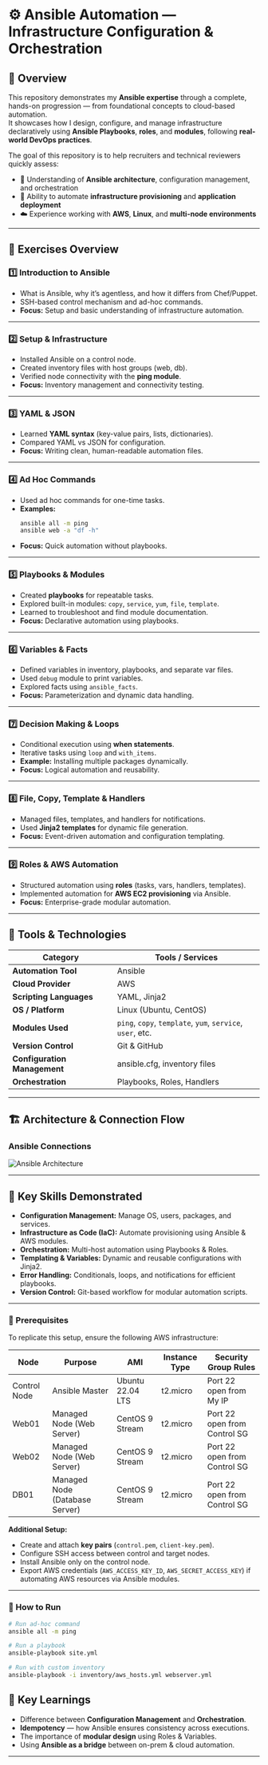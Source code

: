 # ⚙️ Ansible Automation — Infrastructure Configuration & Orchestration

## 📘 Overview

This repository demonstrates my **Ansible expertise** through a complete, hands-on progression — from foundational concepts to cloud-based automation.  
It showcases how I design, configure, and manage infrastructure declaratively using **Ansible Playbooks**, **roles**, and **modules**, following **real-world DevOps practices**.

The goal of this repository is to help recruiters and technical reviewers quickly assess:

- 🧠 Understanding of **Ansible architecture**, configuration management, and orchestration
- 🧩 Ability to automate **infrastructure provisioning** and **application deployment**
- ☁️ Experience working with **AWS**, **Linux**, and **multi-node environments**

---

## 🧩 Exercises Overview

### 1️⃣ Introduction to Ansible

- What is Ansible, why it’s agentless, and how it differs from Chef/Puppet.
- SSH-based control mechanism and ad-hoc commands.
- **Focus:** Setup and basic understanding of infrastructure automation.

---

### 2️⃣ Setup & Infrastructure

- Installed Ansible on a control node.
- Created inventory files with host groups (web, db).
- Verified node connectivity with the **ping module**.
- **Focus:** Inventory management and connectivity testing.

---

### 3️⃣ YAML & JSON

- Learned **YAML syntax** (key-value pairs, lists, dictionaries).
- Compared YAML vs JSON for configuration.
- **Focus:** Writing clean, human-readable automation files.

---

### 4️⃣ Ad Hoc Commands

- Used ad hoc commands for one-time tasks.
- **Examples:**
  ```bash
  ansible all -m ping
  ansible web -a "df -h"
  ```
- **Focus:** Quick automation without playbooks.

---

### 5️⃣ Playbooks & Modules

- Created **playbooks** for repeatable tasks.
- Explored built-in modules: `copy`, `service`, `yum`, `file`, `template`.
- Learned to troubleshoot and find module documentation.
- **Focus:** Declarative automation using playbooks.

---

### 6️⃣ Variables & Facts

- Defined variables in inventory, playbooks, and separate var files.
- Used `debug` module to print variables.
- Explored facts using `ansible_facts`.
- **Focus:** Parameterization and dynamic data handling.

---

### 7️⃣ Decision Making & Loops

- Conditional execution using **when statements**.
- Iterative tasks using `loop` and `with_items`.
- **Example:** Installing multiple packages dynamically.
- **Focus:** Logical automation and reusability.

---

### 8️⃣ File, Copy, Template & Handlers

- Managed files, templates, and handlers for notifications.
- Used **Jinja2 templates** for dynamic file generation.
- **Focus:** Event-driven automation and configuration templating.

---

### 9️⃣ Roles & AWS Automation

- Structured automation using **roles** (tasks, vars, handlers, templates).
- Implemented automation for **AWS EC2 provisioning** via Ansible.
- **Focus:** Enterprise-grade modular automation.

---

## 🧰 Tools & Technologies

| **Category**                 | **Tools / Services**                                       |
| ---------------------------- | ---------------------------------------------------------- |
| **Automation Tool**          | Ansible                                                    |
| **Cloud Provider**           | AWS                                                        |
| **Scripting Languages**      | YAML, Jinja2                                               |
| **OS / Platform**            | Linux (Ubuntu, CentOS)                                     |
| **Modules Used**             | `ping`, `copy`, `template`, `yum`, `service`, `user`, etc. |
| **Version Control**          | Git & GitHub                                               |
| **Configuration Management** | ansible.cfg, inventory files                               |
| **Orchestration**            | Playbooks, Roles, Handlers                                 |

---

## 🏗️ Architecture & Connection Flow

### **Ansible Connections**

![Ansible Architecture](./ansible_architecture.png)

---

## 🧩 Key Skills Demonstrated

- **Configuration Management:** Manage OS, users, packages, and services.
- **Infrastructure as Code (IaC):** Automate provisioning using Ansible & AWS modules.
- **Orchestration:** Multi-host automation using Playbooks & Roles.
- **Templating & Variables:** Dynamic and reusable configurations with Jinja2.
- **Error Handling:** Conditionals, loops, and notifications for efficient playbooks.
- **Version Control:** Git-based workflow for modular automation scripts.

---

### 🧩 Prerequisites

To replicate this setup, ensure the following AWS infrastructure:

| **Node**     | **Purpose**                    | **AMI**          | **Instance Type** | **Security Group Rules**     |
| ------------ | ------------------------------ | ---------------- | ----------------- | ---------------------------- |
| Control Node | Ansible Master                 | Ubuntu 22.04 LTS | t2.micro          | Port 22 open from My IP      |
| Web01        | Managed Node (Web Server)      | CentOS 9 Stream  | t2.micro          | Port 22 open from Control SG |
| Web02        | Managed Node (Web Server)      | CentOS 9 Stream  | t2.micro          | Port 22 open from Control SG |
| DB01         | Managed Node (Database Server) | CentOS 9 Stream  | t2.micro          | Port 22 open from Control SG |

**Additional Setup:**

- Create and attach **key pairs** (`control.pem`, `client-key.pem`).
- Configure SSH access between control and target nodes.
- Install Ansible only on the control node.
- Export AWS credentials (`AWS_ACCESS_KEY_ID`, `AWS_SECRET_ACCESS_KEY`) if automating AWS resources via Ansible modules.

---

### 🚀 How to Run

```bash
# Run ad-hoc command
ansible all -m ping

# Run a playbook
ansible-playbook site.yml

# Run with custom inventory
ansible-playbook -i inventory/aws_hosts.yml webserver.yml
```

## 🧠 Key Learnings

- Difference between **Configuration Management** and **Orchestration**.
- **Idempotency** — how Ansible ensures consistency across executions.
- The importance of **modular design** using Roles & Variables.
- Using **Ansible as a bridge** between on-prem & cloud automation.

---
